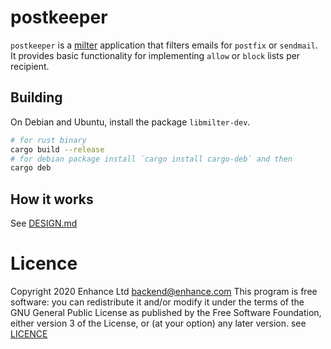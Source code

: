 # postkeeper

`postkeeper` is a [milter](https://en.wikipedia.org/wiki/Milter) application that filters emails
for `postfix` or `sendmail`. It provides basic functionality for implementing `allow` or `block`
lists per recipient.

## Building

On Debian and Ubuntu, install the package `libmilter-dev`.

```bash
# for rust binary
cargo build --release
# for debian package install `cargo install cargo-deb` and then
cargo deb
```

## How it works

See [DESIGN.md](DESIGN.md)

# Licence

Copyright 2020 Enhance Ltd <backend@enhance.com>
This program is free software: you can redistribute it and/or modify it under
the terms of the GNU General Public License as published by the Free Software
Foundation, either version 3 of the License, or (at your option) any later
version.
see [LICENCE](LICENSE)

